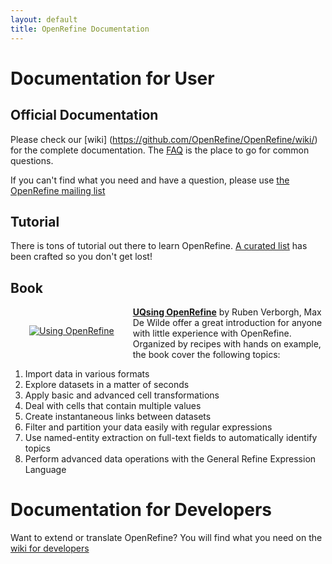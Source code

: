 ```yaml
---
layout: default
title: OpenRefine Documentation
---
```


# Documentation for User
## Official Documentation
Please check our [wiki] (https://github.com/OpenRefine/OpenRefine/wiki/) for the complete documentation. The [FAQ](https://github.com/OpenRefine/OpenRefine/wiki/FAQ) is the place to go for common questions.

If you can't find what you need and have a question, please use [the OpenRefine mailing list](http://groups.google.com/group/openrefine/)

## Tutorial
There is tons of tutorial out there to learn OpenRefine. [A curated list](https://github.com/OpenRefine/OpenRefine/wiki/External-Resources) has been crafted so you don't get lost!

## Book
<div style="float: left ; padding: 30px">
  <div>
    <a href="http://www.packtpub.com/openrefine-guide-for-data-analysis-and-linking-dataset-to-the-web/book">
    <img src="http://dgdsbygo8mp3h.cloudfront.net/sites/default/files/imagecache/productview_larger/9080OS_mockupcover_normal.jpg" alt="Using OpenRefine"</a>
  </div>
</div>

**[UQsing OpenRefine](http://www.packtpub.com/openrefine-guide-for-data-analysis-and-linking-dataset-to-the-web/book)** by Ruben Verborgh, Max De Wilde offer a great introduction for anyone with little experience with OpenRefine. Organized by recipes with hands on example, the book cover the following topics:
1. Import data in various formats
2. Explore datasets in a matter of seconds
3. Apply basic and advanced cell transformations
4. Deal with cells that contain multiple values
5. Create instantaneous links between datasets
6. Filter and partition your data easily with regular expressions
7. Use named-entity extraction on full-text fields to automatically identify topics
8. Perform advanced data operations with the General Refine Expression Language

# Documentation for Developers
Want to extend or translate OpenRefine? You will find what you need on the [wiki for developers](https://github.com/OpenRefine/OpenRefine/wiki/Documentation-For-Developers) 
